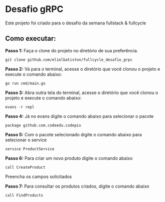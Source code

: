# Desafio gRPC

Este projeto foi criado para o desafio da semana fullstack & fullcycle

## Como executar:

**Passo 1:** Faça o clone do projeto no diretório de sua preferência.

```shell
git clone github.com/elielbatiston/fullcycle_desafio_grpc
```

**Passo 2:** Vá para o terminal, acesse o diretório que você clonou o projeto e execute o comando abaixo:

```shell
go run cmd/main.go
```

**Passo 3:** Abra outra tela do terminal, acesse o diretório que você clonou o projeto e execute o comando abaixo:

```shell
evans -r repl
```

**Passo 4:** Já no evans digite o comando abaixo para selecionar o pacote

```shell
package github.com.codeedu.codepix
```

**Passo 5:** Com o pacote selecionado digite o comando abaixo para selecionar o service

```shell
service ProductService
```

**Passo 6:** Para criar um novo produto digite o comando abaixo

```shell
call CreateProduct
```

Preencha os campos solicitados

**Passo 7:** Para consultar os produtos criados, digite o comando abaixo

```shell
call FindProducts
```